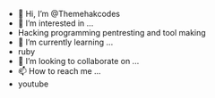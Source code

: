 - 👋 Hi, I’m @Themehakcodes
- 👀 I’m interested in ...
- Hacking programming pentresting and tool making
- 🌱 I’m currently learning ...
- ruby
- 💞️ I’m looking to collaborate on ...
- 📫 How to reach me ...
- youtube 

<!---
Themehakcodes/Themehakcodes is a ✨ special ✨ repository because its `README.md` (this file) appears on your GitHub profile.
You can click the Preview link to take a look at your changes.
--->
